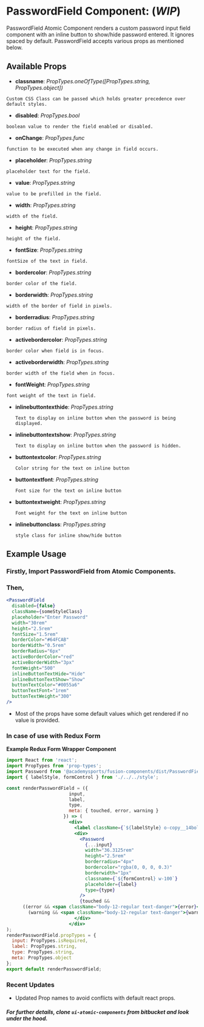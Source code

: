 # PasswordField Component: (**_WIP_**)

PasswordField Atomic Component renders a custom password input field component with an inline button to show/hide password entered. It ignores spaced by default. PasswordField accepts various props as mentioned below.

## Available Props

* **classname**: *PropTypes.oneOfType([PropTypes.string, PropTypes.object])* 

```Custom CSS Class can be passed which holds greater precedence over default styles.```

* **disabled**: *PropTypes.bool*

```boolean value to render the field enabled or disabled.```

* **onChange**: *PropTypes.func*

```function to be executed when any change in field occurs.```

* **placeholder**: *PropTypes.string*

```placeholder text for the field.```

* **value**: *PropTypes.string*

```value to be prefilled in the field.```

* **width**: *PropTypes.string*

```width of the field.```

* **height**: *PropTypes.string*

```height of the field.```

* **fontSize**: *PropTypes.string*

```fontSize of the text in field.```

* **bordercolor**: *PropTypes.string*

```border color of the field.```

* **borderwidth**: *PropTypes.string*

```width of the border of field in pixels.```

* **borderradius**: *PropTypes.string* 

```border radius of field in pixels.```

* **activebordercolor**: *PropTypes.string* 

```border color when field is in focus.```

* **activeborderwidth**: *PropTypes.string*

```border width of the field when in focus.```

* **fontWeight**: *PropTypes.string*

```font weight of the text in field.```

* **inlinebuttontexthide**: *PropTypes.string*

  ```Text to display on inline button when the password is being displayed.```


* **inlinebuttontextshow**: *PropTypes.string*

  ```Text to display on inline button when the password is hidden.```

* **buttontextcolor**: *PropTypes.string*

  ```Color string for the text on inline button```

* **buttontextfont**: *PropTypes.string*

  ```Font size for the text on inline button```

* **buttontextweight**: *PropTypes.string*

  ```Font weight for the text on inline button```

* **inlinebuttonclass**: *PropTypes.string*

  ```style class for inline show/hide button```

## Example Usage

### Firstly, Import PasswordField from Atomic Components.

### Then,

``` jsx
<PasswordField 
  disabled={false} 
  className={someStyleClass}
  placeholder="Enter Password" 
  width="30rem" 
  height="2.5rem" 
  fontSize="1.5rem" 
  borderColor="#64FCAB" 
  borderWidth="0.5rem" 
  borderRadius="6px" 
  activeBorderColor="red" 
  activeBorderWidth="3px" 
  fontWeight="500" 
  inlineButtonTextHide="Hide"
  inlineButtonTextShow="Show"
  buttonTextColor="#0055a6"
  buttonTextFont="1rem"
  buttonTextWeight="300"
/>
```

* Most of the props have some default values which get rendered if no value is provided. 

### In case of use with Redux Form

**Example Redux Form Wrapper Component**

``` jsx
import React from 'react';
import PropTypes from 'prop-types';
import Password from '@academysports/fusion-components/dist/PasswordField';
import { labelStyle, formControl } from './../../style';

const renderPasswordField = ({
                       input,
                       label,
                       type,
                       meta: { touched, error, warning }
                     }) => (
                       <div>
                         <label className={`${labelStyle} o-copy__14bold p-quarter`}>{label}</label>
                         <div>
                           <Password
                             {...input}
                             width="36.3125rem"
                             height="2.5rem"
                             borderradius="4px"
                             bordercolor="rgba(0, 0, 0, 0.3)"
                             borderwidth="1px"
                             classname={`${formControl} w-100`}
                             placeholder={label}
                             type={type}
                           />
                           {touched &&
      ((error && <span className="body-12-regular text-danger">{error}</span>) ||
        (warning && <span className="body-12-regular text-danger">{warning}</span>))}
                         </div>
                       </div>
);
renderPasswordField.propTypes = {
  input: PropTypes.isRequired,
  label: PropTypes.string,
  type: PropTypes.string,
  meta: PropTypes.object
};
export default renderPasswordField;

```
### Recent Updates
* Updated Prop names to avoid conflicts with default react props.

##### For further details, clone ```ui-atomic-components``` from bitbucket and look under the hood. 